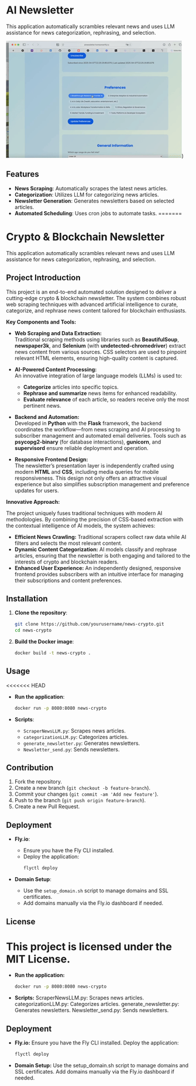 # AI Newsletter

This application automatically scrambles relevant news and uses LLM assistance for news categorization, rephrasing, and selection.

![Newsletter Operation](https://github.com/yagebin79386/AI_News/blob/ff6a3c911578b003989028da76ca2c3fa658c734/assets/AI_Newsletter.gif))

## Features

- **News Scraping**: Automatically scrapes the latest news articles.
- **Categorization**: Utilizes LLM for categorizing news articles.
- **Newsletter Generation**: Generates newsletters based on selected articles.
- **Automated Scheduling**: Uses cron jobs to automate tasks.
=======
# Crypto & Blockchain Newsletter

This application automatically scrambles relevant news and uses LLM assistance for news categorization, rephrasing, and selection.

## Project Introduction

This project is an end-to-end automated solution designed to deliver a cutting-edge crypto & blockchain newsletter. The system combines robust web scraping techniques with advanced artificial intelligence to curate, categorize, and rephrase news content tailored for blockchain enthusiasts.

**Key Components and Tools:**

- **Web Scraping and Data Extraction:**  
  Traditional scraping methods using libraries such as **BeautifulSoup**, **newspaper3k**, and **Selenium** (with **undetected-chromedriver**) extract news content from various sources. CSS selectors are used to pinpoint relevant HTML elements, ensuring high-quality content is captured.

- **AI-Powered Content Processing:**  
  An innovative integration of large language models (LLMs) is used to:
  - **Categorize** articles into specific topics.
  - **Rephrase and summarize** news items for enhanced readability.
  - **Evaluate relevance** of each article, so readers receive only the most pertinent news.

- **Backend and Automation:**  
  Developed in **Python** with the **Flask** framework, the backend coordinates the workflow—from news scraping and AI processing to subscriber management and automated email deliveries. Tools such as **psycopg2-binary** (for database interactions), **gunicorn**, and **supervisord** ensure reliable deployment and operation.

- **Responsive Frontend Design:**  
  The newsletter’s presentation layer is independently crafted using modern **HTML** and **CSS**, including media queries for mobile responsiveness. This design not only offers an attractive visual experience but also simplifies subscription management and preference updates for users.

**Innovative Approach:**

The project uniquely fuses traditional techniques with modern AI methodologies. By combining the precision of CSS-based extraction with the contextual intelligence of AI models, the system achieves:
- **Efficient News Crawling:** Traditional scrapers collect raw data while AI filters and selects the most relevant content.
- **Dynamic Content Categorization:** AI models classify and rephrase articles, ensuring that the newsletter is both engaging and tailored to the interests of crypto and blockchain readers.
- **Enhanced User Experience:** An independently designed, responsive frontend provides subscribers with an intuitive interface for managing their subscriptions and content preferences.

## Installation

1. **Clone the repository**:
   ```bash
   git clone https://github.com/yourusername/news-crypto.git
   cd news-crypto
   ```

2. **Build the Docker image**:
   ```bash
   docker build -t news-crypto .
   ```

## Usage
<<<<<<< HEAD

- **Run the application**:
  ```bash
  docker run -p 8080:8080 news-crypto
  ```

- **Scripts**:
  - `ScraperNewsLLM.py`: Scrapes news articles.
  - `categorizationLLM.py`: Categorizes articles.
  - `generate_newsletter.py`: Generates newsletters.
  - `Newsletter_send.py`: Sends newsletters.

## Contribution

1. Fork the repository.
2. Create a new branch (`git checkout -b feature-branch`).
3. Commit your changes (`git commit -am 'Add new feature'`).
4. Push to the branch (`git push origin feature-branch`).
5. Create a new Pull Request.

## Deployment

- **Fly.io**:
  - Ensure you have the Fly CLI installed.
  - Deploy the application:
    ```bash
    flyctl deploy
    ```

- **Domain Setup**:
  - Use the `setup_domain.sh` script to manage domains and SSL certificates.
  - Add domains manually via the Fly.io dashboard if needed.

## License

This project is licensed under the MIT License.
=======
- **Run the application:**
  ```bash
  docker run -p 8080:8080 news-crypto
  ```
- **Scripts:**
ScraperNewsLLM.py: Scrapes news articles.
categorizationLLM.py: Categorizes articles.
generate_newsletter.py: Generates newsletters.
Newsletter_send.py: Sends newsletters.

## Deployment
- **Fly.io:**
  Ensure you have the Fly CLI installed.
  Deploy the application:
  ```bash
  flyctl deploy
  ```
- **Domain Setup:**
  Use the setup_domain.sh script to manage domains and SSL certificates.
  Add domains manually via the Fly.io dashboard if needed.

